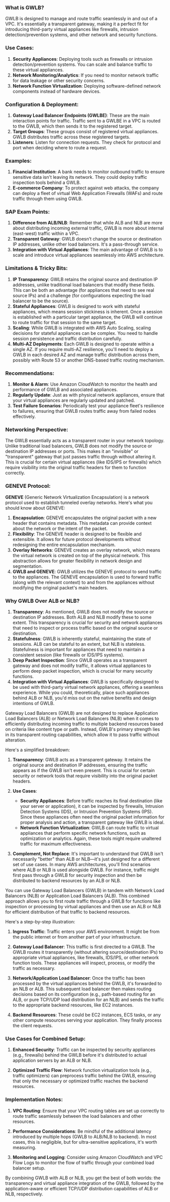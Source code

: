 ### What is GWLB?

GWLB is designed to manage and route traffic seamlessly in and out of a VPC. It's essentially a transparent gateway, making it a perfect fit for introducing third-party virtual appliances like firewalls, intrusion detection/prevention systems, and other network and security functions.

### Use Cases:

1. **Security Appliances**: Deploying tools such as firewalls or intrusion detection/prevention systems. You can scale and balance traffic to these virtual appliances.
2. **Network Monitoring/Analytics**: If you need to monitor network traffic for data leakage or other security concerns.
3. **Network Function Virtualization**: Deploying software-defined network components instead of hardware devices.

### Configuration & Deployment:

1. **Gateway Load Balancer Endpoints (GWLBE)**: These are the main interaction points for traffic. Traffic sent to a GWLBE in a VPC is routed to the GWLB, which then sends it to the registered target.
2. **Target Groups**: These groups consist of registered virtual appliances. GWLB distributes traffic across these registered targets.
3. **Listeners**: Listen for connection requests. They check for protocol and port when deciding where to route a request.

### Examples:

1. **Financial Institution**: A bank needs to monitor outbound traffic to ensure sensitive data isn't leaving its network. They could deploy traffic inspection tools behind a GWLB.
2. **E-commerce Company**: To protect against web attacks, the company can deploy a fleet of virtual Web Application Firewalls (WAFs) and route traffic through them using GWLB.

### SAP Exam Points:

1. **Difference from ALB/NLB**: Remember that while ALB and NLB are more about distributing incoming external traffic, GWLB is more about internal (east-west) traffic within a VPC.
2. **Transparent Gateway**: GWLB doesn’t change the source or destination IP addresses, unlike other load balancers. It's a pass-through service.
3. **Integration with Virtual Appliances**: The main advantage of GWLB is to scale and introduce virtual appliances seamlessly into AWS architecture.

### Limitations & Tricky Bits:

1. **IP Transparency**: GWLB retains the original source and destination IP addresses, unlike traditional load balancers that modify these fields. This can be both an advantage (for appliances that need to see real source IPs) and a challenge (for configurations expecting the load balancer to be the source).
2. **Stateful Appliances**: GWLB is designed to work with stateful appliances, which means session stickiness is inherent. Once a session is established with a particular target appliance, the GWLB will continue to route traffic for that session to the same target.
3. **Scaling**: While GWLB is integrated with AWS Auto Scaling, scaling decisions for stateful appliances can be complex. You need to handle session persistence and traffic distribution carefully.
4. **Multi-AZ Deployments**: Each GWLB is designed to operate within a single AZ. If you require multi-AZ resilience, you'll need to deploy a GWLB in each desired AZ and manage traffic distribution across them, possibly with Route 53 or another DNS-based traffic routing mechanism.

### Recommendations:

1. **Monitor & Alarm**: Use Amazon CloudWatch to monitor the health and performance of GWLB and associated appliances.
2. **Regularly Update**: Just as with physical network appliances, ensure that your virtual appliances are regularly updated and patched.
3. **Test Failure Scenarios**: Periodically test your appliance fleet's resilience to failures, ensuring that GWLB routes traffic away from failed nodes effectively.
### Networking Perspective:

The GWLB essentially acts as a transparent router in your network topology. Unlike traditional load balancers, GWLB does not modify the source or destination IP addresses or ports. This makes it an "invisible" or "transparent" gateway that just passes traffic through without altering it. This is crucial for certain virtual appliances (like IDS/IPS or firewalls) which require visibility into the original traffic headers for them to function correctly.

### GENEVE Protocol:

**GENEVE** (Generic Network Virtualization Encapsulation) is a network protocol used to establish tunneled overlay networks. Here's what you should know about GENEVE:

1. **Encapsulation**: GENEVE encapsulates the original packet with a new header that contains metadata. This metadata can provide context about the network or the intent of the packet.
2. **Flexibility**: The GENEVE header is designed to be flexible and extensible. It allows for future protocol developments without redesigning the entire encapsulation mechanism.
3. **Overlay Networks**: GENEVE creates an overlay network, which means the virtual network is created on top of the physical network. This abstraction allows for greater flexibility in network design and segmentation.
4. **GWLB and GENEVE**: GWLB utilizes the GENEVE protocol to send traffic to the appliances. The GENEVE encapsulation is used to forward traffic (along with the relevant context) to and from the appliances without modifying the original packet's main headers.

### Why GWLB Over ALB or NLB?

1. **Transparency**: As mentioned, GWLB does not modify the source or destination IP addresses. Both ALB and NLB modify these to some extent. This transparency is crucial for security and network appliances that need to inspect or process traffic based on the original source or destination.
2. **Statefulness**: GWLB is inherently stateful, maintaining the state of sessions. ALB can be stateful to an extent, but NLB is stateless. Statefulness is important for appliances that need to maintain a consistent session (like firewalls or IDS/IPS systems).
3. **Deep Packet Inspection**: Since GWLB operates as a transparent gateway and does not modify traffic, it allows virtual appliances to perform deep packet inspection, which is crucial for many security functions.
4. **Integration with Virtual Appliances**: GWLB is specifically designed to be used with third-party virtual network appliances, offering a seamless experience. While you could, theoretically, place such appliances behind ALB or NLB, you'd miss out on the native benefits and design intentions of GWLB.

Gateway Load Balancers (GWLB) are not designed to replace Application Load Balancers (ALB) or Network Load Balancers (NLB) when it comes to efficiently distributing incoming traffic to multiple backend resources based on criteria like content type or path. Instead, GWLB's primary strength lies in its transparent routing capabilities, which allow it to pass traffic without alteration.

Here's a simplified breakdown:

1. **Transparency**: GWLB acts as a transparent gateway. It retains the original source and destination IP addresses, ensuring the traffic appears as if the GWLB isn't even present. This is crucial for certain security or network tools that require visibility into the original packet headers.
    
2. **Use Cases**:
    
    - **Security Appliances**: Before traffic reaches its final destination (like your server or application), it can be inspected by firewalls, Intrusion Detection Systems (IDS), or Intrusion Prevention Systems (IPS). Since these appliances often need the original packet information for proper analysis and action, a transparent gateway like GWLB is ideal.
    - **Network Function Virtualization**: GWLB can route traffic to virtual appliances that perform specific network functions, such as optimization or analytics. Again, these tools might require unaltered traffic for maximum effectiveness.
3. **Complement, Not Replace**: It's important to understand that GWLB isn't necessarily "better" than ALB or NLB—it's just designed for a different set of use cases. In many AWS architectures, you'll find scenarios where ALB or NLB is used alongside GWLB. For instance, traffic might first pass through a GWLB for security inspection and then be distributed to backend resources by an ALB or NLB.

You can use Gateway Load Balancers (GWLB) in tandem with Network Load Balancers (NLB) or Application Load Balancers (ALB). This combined approach allows you to first route traffic through a GWLB for functions like inspection or processing by virtual appliances and then use an ALB or NLB for efficient distribution of that traffic to backend resources.

Here's a step-by-step illustration:

1. **Ingress Traffic**: Traffic enters your AWS environment. It might be from the public internet or from another part of your infrastructure.
    
2. **Gateway Load Balancer**: This traffic is first directed to a GWLB. The GWLB routes it transparently (without altering source/destination IPs) to appropriate virtual appliances, like firewalls, IDS/IPS, or other network function tools. These appliances will inspect, process, or modify the traffic as necessary.
    
3. **Network/Application Load Balancer**: Once the traffic has been processed by the virtual appliances behind the GWLB, it's forwarded to an NLB or ALB. This subsequent load balancer then makes routing decisions based on its configuration (e.g., path-based routing for an ALB, or pure TCP/UDP load distribution for an NLB) and sends the traffic to the appropriate backend resources, like EC2 instances.
    
4. **Backend Resources**: These could be EC2 instances, ECS tasks, or any other compute resources serving your application. They finally process the client requests.
    

### Use Cases for Combined Setup:

1. **Enhanced Security**: Traffic can be inspected by security appliances (e.g., firewalls) behind the GWLB before it's distributed to actual application servers by an ALB or NLB.
    
2. **Optimized Traffic Flow**: Network function virtualization tools (e.g., traffic optimizers) can preprocess traffic behind the GWLB, ensuring that only the necessary or optimized traffic reaches the backend resources.
    

### Implementation Notes:

1. **VPC Routing**: Ensure that your VPC routing tables are set up correctly to route traffic seamlessly between the load balancers and other resources.
    
2. **Performance Considerations**: Be mindful of the additional latency introduced by multiple hops (GWLB to ALB/NLB to backend). In most cases, this is negligible, but for ultra-sensitive applications, it's worth measuring.
    
3. **Monitoring and Logging**: Consider using Amazon CloudWatch and VPC Flow Logs to monitor the flow of traffic through your combined load balancer setup.
    

By combining GWLB with ALB or NLB, you get the best of both worlds: the transparency and virtual appliance integration of the GWLB, followed by the application-aware or efficient TCP/UDP distribution capabilities of ALB or NLB, respectively.